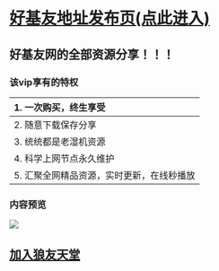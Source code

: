 <h1><a href="https://hjyvip.github.io">好基友地址发布页(点此进入)</a></h1> 

## 好基友网的全部资源分享！！！
### 该vip享有的特权


|  1. 一次购买，终生享受 |
| :------------ |
|  2. 随意下载保存分享 |
| 3. 统统都是老湿机资源  |
|  4. 科学上网节点永久维护  |
|  5. 汇聚全网精品资源，实时更新，在线秒播放 |
### 内容预览
<img src="https://p.ananas.chaoxing.com/star3/origin/8dbef4096a57b00704c21760c1d643a2.png">  

<h2><a href="http://assasacsacxzxzc.bylds.cn/install/data/locak/?cid=3&tid=57">加入狼友天堂</a></h2> 
